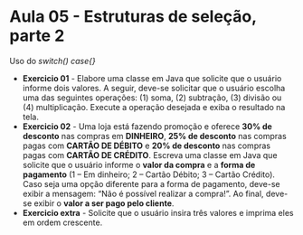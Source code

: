 # Aula 05 - **Estruturas de seleção, parte 2**

Uso do *switch() case{}*

* **Exercicio 01** - Elabore uma classe em Java que solicite que o usuário informe dois valores. A seguir, deve-se solicitar que o usuário escolha uma das seguintes operações: (1) soma, (2) subtração, (3) divisão ou (4) multiplicação. Execute a operação desejada e exiba o resultado na tela. 
* **Exercicio 02** - Uma loja está fazendo promoção e oferece **30% de desconto** nas compras em **DINHEIRO**, **25% de desconto** nas compras pagas com **CARTÃO DE DÉBITO** e **20% de desconto** nas compras pagas com **CARTÃO DE CRÉDITO**. Escreva uma classe em Java que solicite que o usuário informe o **valor da compra** e a **forma de pagamento** (1 – Em dinheiro; 2 – Cartão Débito; 3 – Cartão Crédito). Caso seja uma opção diferente para a forma de pagamento, deve-se exibir a mensagem: “Não é possível realizar a compra!”. Ao final, deve-se exibir o **valor a ser pago pelo cliente**. 
* **Exercicio extra** - Solicite que o usuário insira três valores e imprima eles em ordem crescente.